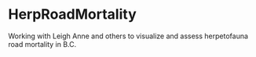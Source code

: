 # HerpRoadMortality
Working with Leigh Anne and others to visualize and assess herpetofauna road mortality in B.C.
